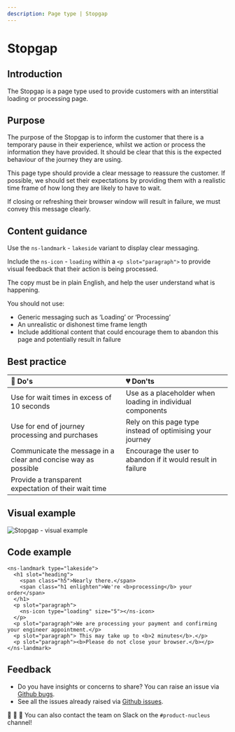 ```yaml
---
description: Page type | Stopgap
---
```


# Stopgap

## Introduction

The Stopgap is a page type used to provide customers with an interstitial loading or processing page.

## Purpose

The purpose of the Stopgap is to inform the customer that there is a temporary pause in their experience, whilst we action or process the information they have provided. It should be clear that this is the expected behaviour of the journey they are using.

This page type should provide a clear message to reassure the customer. If possible, we should set their expectations by providing them with a realistic time frame of how long they are likely to have to wait. 

If closing or refreshing their browser window will result in failure, we must convey this message clearly.

## Content guidance

Use the `ns-landmark` - `lakeside` variant to display clear messaging.

Include the `ns-icon` - `loading` within a `<p slot="paragraph">` to provide visual feedback that their action is being processed.

The copy must be in plain English, and help the user understand what is happening.

You should not use:

- Generic messaging such as ‘Loading’ or ‘Processing’
- An unrealistic or dishonest time frame length  
- Include additional content that could encourage them to abandon this page and potentially result in failure

## Best practice

| 💚 Do's | 💔 Don'ts |
| :---  | :---  |
| Use for wait times in excess of 10 seconds | Use as a placeholder when loading in individual components |
| Use for end of journey processing and purchases | Rely on this page type instead of optimising your journey |
| Communicate the message in a clear and concise way as possible | Encourage the user to abandon if it would result in failure |
| Provide a transparent expectation of their wait time |  |

## Visual example

![Stopgap - visual example](https://user-images.githubusercontent.com/45626534/83498763-39dbdc00-a4b4-11ea-92aa-0df3118a730a.gif)

## Code example

```markup
<ns-landmark type="lakeside">
  <h1 slot="heading">
    <span class="h5">Nearly there.</span>
    <span class="h1 enlighten">We're <b>processing</b> your order</span>
  </h1>
  <p slot="paragraph">
    <ns-icon type="loading" size="5"></ns-icon>
  </p>
  <p slot="paragraph">We are processing your payment and confirming your engineer appointment.</p>
  <p slot="paragraph"> This may take up to <b>2 minutes</b>.</p>
  <p slot="paragraph"><b>Please do not close your browser.</b></p>
</ns-landmark>
```

## Feedback

* Do you have insights or concerns to share? You can raise an issue via [Github bugs](https://github.com/ConnectedHomes/nucleus/issues/new?assignees=&labels=Bug&template=a--bug-report.md&title=[bug]%20[page-type-stopgap]).
* See all the issues already raised via [Github issues](https://github.com/connectedHomes/nucleus/issues?utf8=%E2%9C%93&q=is%3Aopen+is%3Aissue+label%3ABug+[page-type-stopgap]).

💩 🎉 🦄 You can also contact the team on Slack on the `#product-nucleus` channel!
